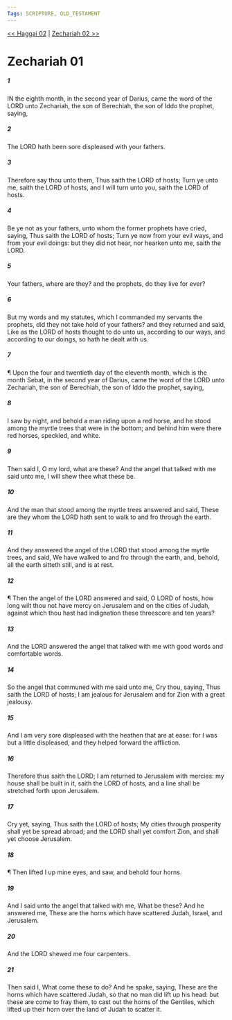 ```yaml
---
Tags: SCRIPTURE, OLD_TESTAMENT
---
```


[<< Haggai 02](OLD_TESTAMENT/37_Haggai/Haggai_02.md) | [Zechariah 02 >>](OLD_TESTAMENT/38_Zechariah/Zechariah_02.md)

# Zechariah 01

##### 1
 IN the eighth month, in the second year of Darius, came the word of the LORD unto Zechariah, the son of Berechiah, the son of Iddo the prophet, saying,
##### 2
 The LORD hath been sore displeased with your fathers.
##### 3
 Therefore say thou unto them, Thus saith the LORD of hosts; Turn ye unto me, saith the LORD of hosts, and I will turn unto you, saith the LORD of hosts.
##### 4
 Be ye not as your fathers, unto whom the former prophets have cried, saying, Thus saith the LORD of hosts; Turn ye now from your evil ways, and from your evil doings: but they did not hear, nor hearken unto me, saith the LORD.
##### 5
 Your fathers, where are they?  and the prophets, do they live for ever?
##### 6
 But my words and my statutes, which I commanded my servants the prophets, did they not take hold of your fathers?  and they returned and said, Like as the LORD of hosts thought to do unto us, according to our ways, and according to our doings, so hath he dealt with us.
##### 7
 ¶ Upon the four and twentieth day of the eleventh month, which is the month Sebat, in the second year of Darius, came the word of the LORD unto Zechariah, the son of Berechiah, the son of Iddo the prophet, saying,
##### 8
 I saw by night, and behold a man riding upon a red horse, and he stood among the myrtle trees that were in the bottom; and behind him were there red horses, speckled, and white.
##### 9
 Then said I, O my lord, what are these?  And the angel that talked with me said unto me, I will shew thee what these be.
##### 10
 And the man that stood among the myrtle trees answered and said, These are they whom the LORD hath sent to walk to and fro through the earth.
##### 11
 And they answered the angel of the LORD that stood among the myrtle trees, and said, We have walked to and fro through the earth, and, behold, all the earth sitteth still, and is at rest.
##### 12
 ¶ Then the angel of the LORD answered and said, O LORD of hosts, how long wilt thou not have mercy on Jerusalem and on the cities of Judah, against which thou hast had indignation these threescore and ten years?
##### 13
 And the LORD answered the angel that talked with me with good words and comfortable words.
##### 14
 So the angel that communed with me said unto me, Cry thou, saying, Thus saith the LORD of hosts; I am jealous for Jerusalem and for Zion with a great jealousy.
##### 15
 And I am very sore displeased with the heathen that are at ease: for I was but a little displeased, and they helped forward the affliction.
##### 16
 Therefore thus saith the LORD; I am returned to Jerusalem with mercies: my house shall be built in it, saith the LORD of hosts, and a line shall be stretched forth upon Jerusalem.
##### 17
 Cry yet, saying, Thus saith the LORD of hosts; My cities through prosperity shall yet be spread abroad; and the LORD shall yet comfort Zion, and shall yet choose Jerusalem.
##### 18
 ¶ Then lifted I up mine eyes, and saw, and behold four horns.
##### 19
 And I said unto the angel that talked with me, What be these?  And he answered me, These are the horns which have scattered Judah, Israel, and Jerusalem.
##### 20
 And the LORD shewed me four carpenters.
##### 21
 Then said I, What come these to do?  And he spake, saying, These are the horns which have scattered Judah, so that no man did lift up his head: but these are come to fray them, to cast out the horns of the Gentiles, which lifted up their horn over the land of Judah to scatter it.
